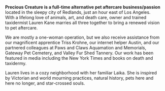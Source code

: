 **Precious Creature is a full-time alternative pet aftercare business/passion** located in the sleepy city of Redlands, just an hour east of Los Angeles. With a lifelong love of animals, art, and death care, owner and trained taxidermist Lauren Kane marries all three together to bring a renewed vision to pet aftercare.

We are mostly a one-woman operation, but we also receive assistance from our magnificent apprentice Triss Krohne, our internet helper Austin, and our partnered colleagues at Paws and Claws Aquamation and Memorials, Gateway Pet Cemetery, and Valley Fur Shed Tannery. Our work has been featured in media including the New York Times and books on death and taxidermy.

Lauren lives in a cozy neighborhood with her familiar Laika. She is inspired by Victorian and world mourning practices, natural history, pets here and here no longer, and star-crossed souls.